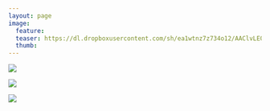 ```yaml
---
layout: page
image:
  feature:
  teaser: https://dl.dropboxusercontent.com/sh/ea1wtnz7z734o12/AAClvLE0wK6cMpQ6AyXMmTqra/luontokuvat/talvi/20130119_154909-245px%20%282%29.jpg
  thumb:
---
```


[![](https://dl.dropboxusercontent.com/sh/ea1wtnz7z734o12/AAAeGE2hGykPNO5qFbAIblHta/luontokuvat/talvi/20130119_155655-800px.jpg)](https://dl.dropboxusercontent.com/sh/ea1wtnz7z734o12/AADbbLwX5iwEUefAkY5MWNs7a/luontokuvat/talvi/20130119_155655.jpg)

[![](https://dl.dropboxusercontent.com/sh/ea1wtnz7z734o12/AAAvH-bec_5sHAR0SCWurZnra/luontokuvat/talvi/20130119_154909-800px.jpg)](https://dl.dropboxusercontent.com/sh/ea1wtnz7z734o12/AADhr69HHjSb-y0Tt58TMQzba/luontokuvat/talvi/20130119_154909.jpg)

[![](https://dl.dropboxusercontent.com/sh/ea1wtnz7z734o12/AACNElOD7EYM1JoKmodLm-83a/luontokuvat/talvi/20130119_154625-800px.jpg)](https://dl.dropboxusercontent.com/sh/ea1wtnz7z734o12/AABFmqDMEi5SUt81FqLqKc5Aa/luontokuvat/talvi/20130119_154625.jpg)
